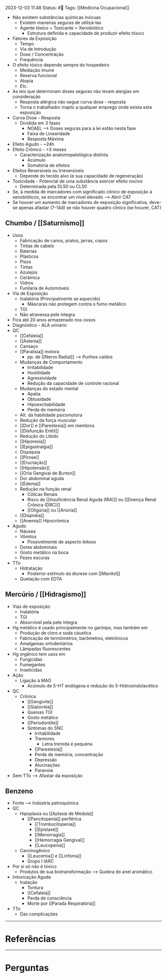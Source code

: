 2023-12-03 11:48
Status: #🌱 
Tags: [[Medicina Ocupacional]]
<br/>
- Não existem substâncias químicas inócuas
	- Existem maneiras seguras de utilizá-las
	- Agente tóxico = Toxicante = Xenobiótico
		- Estrutura definida e capacidade de produzir efeito tóxico
- Fatores da Exposição
	- Tempo
	- Via de Introdução
	- Dose / Concentração
	- Frequência
- O efeito tóxico depende sempre do hospedeiro
	- Mediação Imune
	- Reserva funcional
	- Atopia
	- Etc.
- As leis que determinam doses seguras não levam alergias em consideração
	- Resposta alérgica não segue curva dose - resposta
	- Torna o trabalhador inapto a qualquer emprego onde exista esta exposição
- Curva Dose - Resposta
	- Dividida em 3 fases
		- NOAEL --> Doses seguras para a lei estão nesta fase
		- Faixa de Linearidade
		- Resposta Máxima
- Efeito Agudo - ~24h
- Efeito Crônico - >3 meses
	- Caracterização anatomopatológica distinta
		- Acúmulo
		- Somatória de efeitos
- Efeitos Reversíveis ou Irreversíveis
	- Depende do tecido alvo (e sua capacidade de regeneração)
- Toxicidade - Potencial de uma substância exercer efeito nocivo
	- Determinada pela DL50 ou CL50
- Se, à medida de marcadores com significado clínico de exposição à xenobióticos, se encontrar um nível elevado --> Abrir CAT
- Se houver um aumento de marcadores de exposição significativa, deve-se apenas afastar (7-14d) se não houver quadro clínico (se houver, CAT)
## Chumbo / [[Saturnismo]]
- Usos
	- Fabricação de canos, pratos, jarras, copos
	- Tintas de cabelo
	- Baterias
	- Plásticos
	- Pisos
	- Tintas
	- Azulejos
	- Cerâmica
	- Vidros
	- Funilaria de Automóveis
- Via de Exposição
	- Inalatória (Principalmente se aquecido)
		- Máscaras não protegem contra o fumo metálico
	- TGI
	- Não atravessa pele íntegra
- Fica até 20 anos armazenado nos ossos
- Diagnóstico - ALA urinário
- QC
	- [[Cefaleia]]
	- [[Astenia]]
	- Cansaço
	- [[Paralisia]] motora
		- pp. de [[Nervo Radial]] --> Punhos caídos
	- Mudanças de Comportamento
		- Irritabilidade
		- Hostilidade
		- Agressividade
		- Redução da capacidade de controle racional
	- Mudanças do estado mental
		- Apatia
		- Obtusidade
		- Hipoexcitabilidade
		- Perda de memória
	- Alt. da habilidade psicomotora
	- Redução da força muscular
	- [[Dor]] e [[Parestesia]] em membros
	- [[Disfunção Erétil]]
	- Redução do Libido
	- [[Hiporexia]]
	- [[Epigastralgia]]
	- Dispepsia
	- [[Pirose]]
	- [[Eructação]]
	- [[Hipotensão]]
	- [[Orla Gengival de Burton]]
	- Dor abdominal aguda
	- [[Edema]]
	- Redução na função renal
		- Cólicas Renais
		- Risco de [[Insuficiência Renal Aguda (IRA)]] ou [[Doença Renal Crônica (DRC)]]
		- [[Oligúria]] ou [[Anúria]]
	- [[Dispnéia]]
	- [[Anemia]] Hipocrômica
- Agudo
	- Náusea
	- Vômitos
		- Possivelmente de aspecto leitoso
	- Dores abdominais
	- Gosto metálico na boca
	- Fezes escuras
- TTo
	- Hidratação
		- Posterior estímulo da diurese com [[Manitol]]
	- Quelação com EDTA
## Mercúrio / [[Hidragismo]]
- Vias de exposição
	- Inalatória
	- TGI
	- Absorvível pela pele íntegra
- Hg metálico é usado principalmente no garimpo, mas também em
	- Produção de cloro e soda cáustica
	- Fabricação de termômetros, barômetros, eletrônicos
	- Amalgamas ortodentários
	- Lâmpadas fluorescentes
- Hg orgânico tem usos em
	- Fungicidas
	- Fumegantes
	- Inseticidas
- Ação
	- Ligação à MAO
		- Acúmulo de 5-HT endógena e redução do 5-Hidroxindolacético
- QC
	- Crônica
		- [[Gengivite]]
		- [[Sialorréia]]
		- Queixas TGI
		- Gosto metálico
		- [[Periodontite]]
		- Sintomas do SNC
			- Irritabilidade
			- Tremores
				- Letra tremida e pequena
			- [[Parestesia]]
			- Perda de memória, concentração
			- Depressão
			- Alucinações
			- Paranoia
- Sem TTo --> Afastar da exposição
## Benzeno
- Fonte --> Indústria petroquímica
- QC
	- Hipoplasia ou [[Aplasia de Medula]]
		- [[Pancitopenia]] periférica
			- [[Trombocitopenia]]
			- [[Epistaxe]]
			- [[Menorragia]]
			- [[Hemorragia Gengival]]
			- [[Leucopenia]]
	- Carcinogênico
		- [[Leucemia]] e [[Linfoma]]
		- Grupo I IARC
- Por si só não é tóxico
	- Produtos de sua biotransformação --> Quebra do anel aromático
- Intoxicação Aguda
	- Inalação
		- Tontura
		- [[Cefaleia]]
		- Perda de consciência
		- Morte por [[Parada Respiratória]]
- TTo
	- Das complicações
____
# Referências
---
# Perguntas

